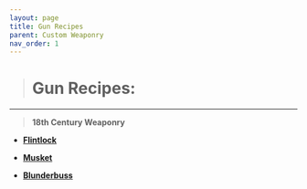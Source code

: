 ```yaml
---
layout: page
title: Gun Recipes
parent: Custom Weaponry
nav_order: 1
---
```


> # **Gun Recipes:**

---

> **18th Century Weaponry**

   - [**Flintlock**](Ecoredux-Wiki/Custom_Weaponry/GunTypes/Flintlock.md)

   - [**Musket**](Ecoredux-Wiki/Custom_Weaponry/GunTypes/Musket.md)

   - [**Blunderbuss**](Ecoredux-Wiki/Custom_Weaponry/GunTypes/Blunderbuss.md)


